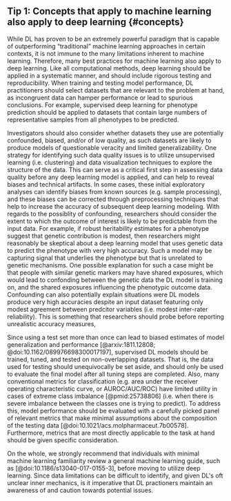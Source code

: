 ## Tip 1: Concepts that apply to machine learning also apply to deep learning {#concepts}

While DL has proven to be an extremely powerful paradigm that is capable of outperforming “traditional” machine learning approaches in certain contexts, it is not immune to the many limitations inherent to machine learning.
Therefore, many best practices for machine learning also apply to deep learning.
Like all computational methods, deep learning should be applied in a systematic manner, and should include rigorous testing and reproducibility.
When training and testing model performance, DL practitioners should select datasets that are relevant to the problem at hand, as incongruent data can hamper performance or lead to spurious conclusions.
For example, supervised deep learning for phenotype prediction should be applied to datasets that contain large numbers of representative samples from all phenotypes to be predicted.

Investigators should also consider whether datasets they use are potentially confounded, biased, and/or of low quality, as such datasets are likely to produce models of questionable veracity and limited generalizability.
One strategy for identifying such data quality issues is to utilize unsupervised learning (i.e. clustering) and data visualization techniques to explore the structure of the data.
This can serve as a critical first step in assessing data quality before any deep learning model is applied, and can help to reveal biases and technical artifacts. 
In some cases, these initial exploratory analyses can identify biases from known sources (e.g. sample processing), and these biases can be corrected through preprocessing techniques that help to increase the accuracy of subsequent deep learning modeling.
With regards to the possiblity of confounding, researchers should consider the extent to which the outcome of interest is likely to be predictable from the input data.
For example, if robust heritability estimates for a phenotype suggest that genetic contribution is modest, then researchers might reasonably be skeptical about a deep learning model that uses genetic data to predict the phenotype with very high accuracy.
Such a model may be capturing signal that underlies the phenotype but that is unrelated to genetic mechanisms.
One possible explanation for such a case might be that people with similar genetic markers may have shared exposures, which would lead to confonding between the genetic data the DL model is training on, and the shared exposures influencing the phenotypic outcome data.
Confounding can also potentially explain situations were DL models produce very high accuracies despite an input dataset featuring only modest agreement between predcitor variables (i.e. modest inter-rater reliability).
This is something that researchers should probe before reporting unrealistic accuracy measures,

Since using a test set more than once can lead to biased estimates of model generalization and performance [@arxiv:1811.12808; @doi:10.1162/089976698300017197],
supervised DL models should be trained, tuned, and tested on non-overlapping datasets.
That is, the data used for testing should unequivocally be set aside, and should only be used to evaluate the final model after all tuning steps are completed.
Also, many conventional metrics for classification (e.g. area under the receiver operating characteristic curve, or AUROC/AUC/ROC) have limited utility in cases of extreme class imbalance [@pmid:25738806] (i.e. when there is severe imbalance between the classes one is trying to predict).
To address this, model performance should be evaluated with a carefully picked panel of relevant metrics that make minimal assumptions about the composition of the testing data [@doi:10.1021/acs.molpharmaceut.7b00578].
Furthermore, metrics that are most directly applicable to the task at hand should be given specific consideration.

On the whole, we strongly recommend that individuals with minimal machine learning familiarity review a general machine learning guide, such as [@doi:10.1186/s13040-017-0155-3], before moving to utilize deep learning.
Since data limitations can be difficult to identify, and given DL's oft unclear inner mechanics, is it imperative that DL practioners maintain an awareness of and caution towards potential issues.
